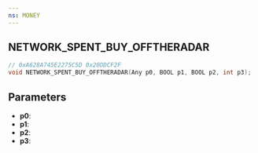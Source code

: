 ```yaml
---
ns: MONEY
---
```

## NETWORK_SPENT_BUY_OFFTHERADAR

```c
// 0xA628A745E2275C5D 0x20DDCF2F
void NETWORK_SPENT_BUY_OFFTHERADAR(Any p0, BOOL p1, BOOL p2, int p3);
```


## Parameters
* **p0**: 
* **p1**: 
* **p2**: 
* **p3**: 
